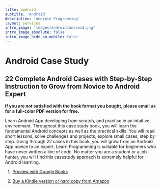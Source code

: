 ```yaml
---
title: android
subtitle: 'Android'
description: 'Android Programming'
layout: services
intro_image: "images/android/android.png"
intro_image_absolute: false
intro_image_hide_on_mobile: false
---
```


# Android Case Study

## 22 Complete Android Cases with Step-by-Step Instruction to Grow from Novice to Android Expert

<B>If you are not satisfied with the book format you bought, please email us for a full-color PDF version for free. </B>

Learn Android App developing from scratch, and practise in an intuitive
environment. Throughout this case study book, you will learn the fundamental
Android concepts as well as the practical skills.
You will read short lessons, solve challenges and projects, explore small cases,
step by step. Going through 22 cases in this book, you will grow from an
Android App novice to an expert.
Learn Programming is suitable for beginners who have never written a line
of code. No matter you are a student or a job hunter, you will find this casestudy
approach is extremely helpful for Android learning.

1. <a href="https://play.google.com/store/books/details/Leo_Reny_Hands_on_App_Development_in_Android_Studi?id=9g8zEAAAQBAJ" target="_blank">Preview with Google Books</a>

3. <a href="https://www.amazon.com/Hands-Development-Android-Studio-Step/dp/B096TL8VMP" target="_blank">Buy a Kindle version or hard copy from Amazon</a>